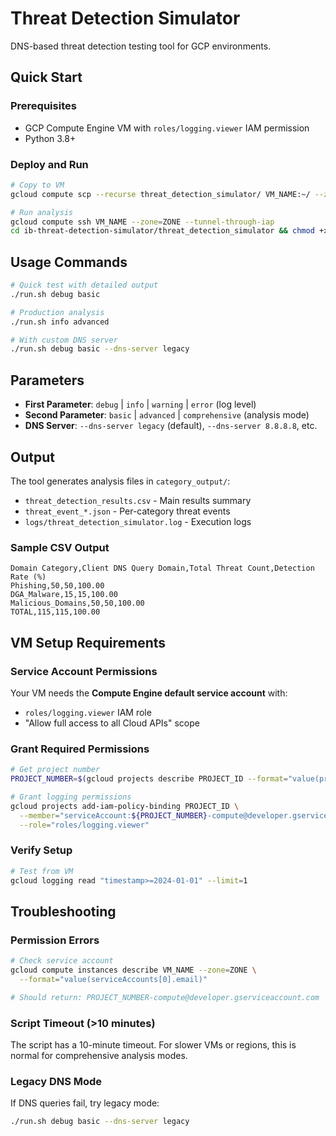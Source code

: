 # Threat Detection Simulator

DNS-based threat detection testing tool for GCP environments.

## Quick Start

### Prerequisites
- GCP Compute Engine VM with `roles/logging.viewer` IAM permission
- Python 3.8+

### Deploy and Run
```bash
# Copy to VM
gcloud compute scp --recurse threat_detection_simulator/ VM_NAME:~/ --zone=ZONE --tunnel-through-iap

# Run analysis
gcloud compute ssh VM_NAME --zone=ZONE --tunnel-through-iap
cd ib-threat-detection-simulator/threat_detection_simulator && chmod +x run.sh && ./run.sh debug basic
```

## Usage Commands

```bash
# Quick test with detailed output
./run.sh debug basic

# Production analysis 
./run.sh info advanced

# With custom DNS server
./run.sh debug basic --dns-server legacy
```

## Parameters
- **First Parameter**: `debug` | `info` | `warning` | `error` (log level) 
- **Second Parameter**: `basic` | `advanced` | `comprehensive` (analysis mode)
- **DNS Server**: `--dns-server legacy` (default), `--dns-server 8.8.8.8`, etc.

## Output

The tool generates analysis files in `category_output/`:
- `threat_detection_results.csv` - Main results summary
- `threat_event_*.json` - Per-category threat events  
- `logs/threat_detection_simulator.log` - Execution logs

### Sample CSV Output
```csv
Domain Category,Client DNS Query Domain,Total Threat Count,Detection Rate (%)
Phishing,50,50,100.00
DGA_Malware,15,15,100.00
Malicious_Domains,50,50,100.00
TOTAL,115,115,100.00
```

## VM Setup Requirements

### Service Account Permissions
Your VM needs the **Compute Engine default service account** with:
- `roles/logging.viewer` IAM role
- "Allow full access to all Cloud APIs" scope

### Grant Required Permissions
```bash
# Get project number
PROJECT_NUMBER=$(gcloud projects describe PROJECT_ID --format="value(projectNumber)")

# Grant logging permissions
gcloud projects add-iam-policy-binding PROJECT_ID \
  --member="serviceAccount:${PROJECT_NUMBER}-compute@developer.gserviceaccount.com" \
  --role="roles/logging.viewer"
```

### Verify Setup
```bash
# Test from VM
gcloud logging read "timestamp>=2024-01-01" --limit=1
```

## Troubleshooting

### Permission Errors
```bash
# Check service account
gcloud compute instances describe VM_NAME --zone=ZONE \
  --format="value(serviceAccounts[0].email)"

# Should return: PROJECT_NUMBER-compute@developer.gserviceaccount.com
```

### Script Timeout (>10 minutes)
The script has a 10-minute timeout. For slower VMs or regions, this is normal for comprehensive analysis modes.

### Legacy DNS Mode
If DNS queries fail, try legacy mode:
```bash
./run.sh debug basic --dns-server legacy
```
